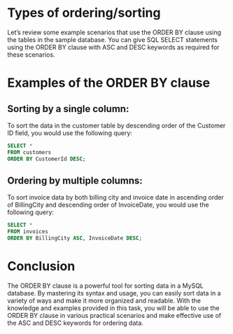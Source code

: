 # Types of ordering/sorting

Let’s review some example scenarios that use the ORDER BY clause using the tables in the sample database. You can give SQL SELECT statements using the ORDER BY clause with ASC and DESC keywords as required for these scenarios.

# Examples of the ORDER BY clause

## Sorting by a single column:

To sort the data in the customer table by descending order of the Customer ID field, you would use the following query:

```sql
SELECT * 
FROM customers 
ORDER BY CustomerId DESC;
```

## Ordering by multiple columns:

To sort invoice data by both billing city and invoice date in ascending order of BillingCity and descending order of InvoiceDate, you would use the following query:

```sql
SELECT * 
FROM invoices 
ORDER BY BillingCity ASC, InvoiceDate DESC;
```

# Conclusion

The ORDER BY clause is a powerful tool for sorting data in a MySQL database. By mastering its syntax and usage, you can easily sort data in a variety of ways and make it more organized and readable. With the knowledge and examples provided in this task, you will be able to use the ORDER BY clause in various practical scenarios and make effective use of the ASC and DESC keywords for ordering data.